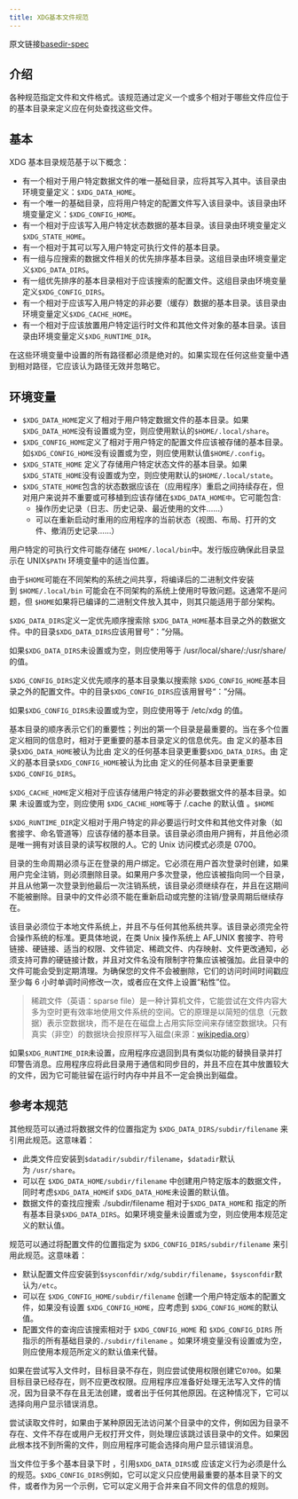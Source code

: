 ```yaml
---
title: XDG基本文件规范
---
```


原文链接[basedir-spec](https://specifications.freedesktop.org/basedir-spec/latest/)

## 介绍

各种规范指定文件和文件格式。该规范通过定义一个或多个相对于哪些文件应位于的基本目录来定义应在何处查找这些文件。

## 基本

XDG 基本目录规范基于以下概念：

- 有一个相对于用户特定数据文件的唯一基础目录，应将其写入其中。该目录由环境变量定义：`$XDG_DATA_HOME`。
- 有一个唯一的基础目录，应将用户特定的配置文件写入该目录中。该目录由环境变量定义：`$XDG_CONFIG_HOME`。
- 有一个相对于应该写入用户特定状态数据的基本目录。该目录由环境变量定义`$XDG_STATE_HOME`。
- 有一个相对于其可以写入用户特定可执行文件的基本目录。
- 有一组与应搜索的数据文件相关的优先排序基本目录。这组目录由环境变量定义`$XDG_DATA_DIRS`。
- 有一组优先排序的基本目录相对于应该搜索的配置文件。这组目录由环境变量定义`$XDG_CONFIG_DIRS`。
- 有一个相对于应该写入用户特定的非必要（缓存）数据的基本目录。该目录由环境变量定义`$XDG_CACHE_HOME`。
- 有一个相对于应该放置用户特定运行时文件和其他文件对象的基本目录。该目录由环境变量定义`$XDG_RUNTIME_DIR`。

在这些环境变量中设置的所有路径都必须是绝对的。如果实现在任何这些变量中遇到相对路径，它应该认为路径无效并忽略它。

## 环境变量

- `$XDG_DATA_HOME`定义了相对于用户特定数据文件的基本目录。如果`$XDG_DATA_HOME`没有设置或为空，则应使用默认的`$HOME/.local/share`。
- `$XDG_CONFIG_HOME`定义了相对于用户特定的配置文件应该被存储的基本目录。如`$XDG_CONFIG_HOME`没有设置或为空，则应使用默认值`$HOME/.config`。
- `$XDG_STATE_HOME` 定义了存储用户特定状态文件的基本目录。如果`$XDG_STATE_HOME`没有设置或为空，则应使用默认的`$HOME/.local/state`。
- `$XDG_STATE_HOME`包含的状态数据应该在（应用程序）重启之间持续存在，但对用户来说并不重要或可移植到应该存储在`$XDG_DATA_HOME中`。它可能包含:
  - 操作历史记录（日志、历史记录、最近使用的文件……）
  - 可以在重新启动时重用的应用程序的当前状态（视图、布局、打开的文件、撤消历史记录……）

用户特定的可执行文件可能存储在 `$HOME/.local/bin`中。发行版应确保此目录显示在 UNIX`$PATH` 环境变量中的适当位置。

由于`$HOME`可能在不同架构的系统之间共享，将编译后的二进制文件安装到 `$HOME/.local/bin` 可能会在不同架构的系统上使用时导致问题。这通常不是问题，但 `$HOME`如果将已编译的二进制文件放入其中，则其只能适用于部分架构。

`$XDG_DATA_DIRS`定义一定优先顺序搜索除 `$XDG_DATA_HOME`基本目录之外的数据文件。中的目录`$XDG_DATA_DIRS`应该用冒号“：”分隔。

如果`$XDG_DATA_DIRS`未设置或为空，则应使用等于 /usr/local/share/:/usr/share/ 的值。

`$XDG_CONFIG_DIRS`定义优先顺序的基本目录集以搜索除 `$XDG_CONFIG_HOME`基本目录之外的配置文件。中的目录`$XDG_CONFIG_DIRS`应该用冒号“：”分隔。

如果`$XDG_CONFIG_DIRS`未设置或为空，则应使用等于 /etc/xdg 的值。

基本目录的顺序表示它们的重要性；列出的第一个目录是最重要的。当在多个位置定义相同的信息时，相对于更重要的基本目录定义的信息优先。由 定义的基本目录`$XDG_DATA_HOME`被认为比由 定义的任何基本目录更重要`$XDG_DATA_DIRS`。由 定义的基本目录`$XDG_CONFIG_HOME`被认为比由 定义的任何基本目录更重要`$XDG_CONFIG_DIRS`。

`$XDG_CACHE_HOME`定义相对于应该存储用户特定的非必要数据文件的基本目录。如果 未设置或为空，则应使用 `$XDG_CACHE_HOME`等于 /.cache 的默认值 。`$HOME`

`$XDG_RUNTIME_DIR`定义相对于用户特定的非必要运行时文件和其他文件对象（如套接字、命名管道等）应该存储的基本目录。该目录必须由用户拥有，并且他必须是唯一拥有对该目录的读写权限的人。它的 Unix 访问模式必须是 0700。

目录的生命周期必须与正在登录的用户绑定。它必须在用户首次登录时创建，如果用户完全注销，则必须删除目录。如果用户多次登录，他应该被指向同一个目录，并且从他第一次登录到他最后一次注销系统，该目录必须继续存在，并且在这期间不能被删除。目录中的文件必须不能在重新启动或完整的注销/登录周期后继续存在。

该目录必须位于本地文件系统上，并且不与任何其他系统共享。该目录必须完全符合操作系统的标准。更具体地说，在类 Unix 操作系统上 AF_UNIX 套接字、符号链接、硬链接、适当的权限、文件锁定、稀疏文件、内存映射、文件更改通知，必须支持可靠的硬链接计数，并且对文件名没有限制字符集应该被强加。此目录中的文件可能会受到定期清理。为确保您的文件不会被删除，它们的访问时间时间戳应至少每 6 小时单调时间修改一次，或者应在文件上设置“粘性”位。

> 稀疏文件（英语：sparse file）是一种计算机文件，它能尝试在文件内容大多为空时更有效率地使用文件系统的空间。它的原理是以简短的信息（元数据）表示空数据块，而不是在在磁盘上占用实际空间来存储空数据块。只有真实（非空）的数据块会按原样写入磁盘(来源：[wikipedia.org](https://wikipedia.org/)）

如果`$XDG_RUNTIME_DIR`未设置，应用程序应退回到具有类似功能的替换目录并打印警告消息。应用程序应将此目录用于通信和同步目的，并且不应在其中放置较大的文件，因为它可能驻留在运行时内存中并且不一定会换出到磁盘。

## 参考本规范

其他规范可以通过将数据文件的位置指定为 `$XDG_DATA_DIRS/subdir/filename` 来引用此规范。这意味着：

- 此类文件应安装到`$datadir/subdir/filename`，`$datadir`默认为 `/usr/share`。
- 可以在 `$XDG_DATA_HOME/subdir/filename` 中创建用户特定版本的数据文件，同时考虑`$XDG_DATA_HOME`if `$XDG_DATA_HOME`未设置的默认值。
- 数据文件的查找应搜索 ./subdir/filename 相对于`$XDG_DATA_HOME`和 指定的所有基本目录`$XDG_DATA_DIRS`。如果环境变量未设置或为空，则应使用本规范定义的默认值。

规范可以通过将配置文件的位置指定为 `$XDG_CONFIG_DIRS/subdir/filename` 来引用此规范。这意味着：

- 默认配置文件应安装到`$sysconfdir/xdg/subdir/filename`，`$sysconfdir`默认为`/etc`。
- 可以在 `$XDG_CONFIG_HOME/subdir/filename` 创建一个用户特定版本的配置文件，如果没有设置 `$XDG_CONFIG_HOME`，应考虑到 `$XDG_CONFIG_HOME`的默认值。
- 配置文件的查询应该搜索相对于 `$XDG_CONFIG_HOME` 和 `$XDG_CONFIG_DIRS` 所指示的所有基础目录的`./subdir/filename` 。如果环境变量没有设置或为空，则应使用本规范所定义的默认值来代替。

如果在尝试写入文件时，目标目录不存在，则应尝试使用权限创建它`0700`。如果目标目录已经存在，则不应更改权限。应用程序应准备好处理无法写入文件的情况，因为目录不存在且无法创建，或者出于任何其他原因。在这种情况下，它可以选择向用户显示错误消息。

尝试读取文件时，如果由于某种原因无法访问某个目录中的文件，例如因为目录不存在、文件不存在或用户无权打开文件，则处理应该跳过该目录中的文件。如果因此根本找不到所需的文件，则应用程序可能会选择向用户显示错误消息。

当文件位于多个基本目录下时 ，引用`$XDG_DATA_DIRS`或 应该定义行为必须是什么的规范。`$XDG_CONFIG_DIRS`例如，它可以定义只应使用最重要的基本目录下的文件，或者作为另一个示例，它可以定义用于合并来自不同文件的信息的规则。

